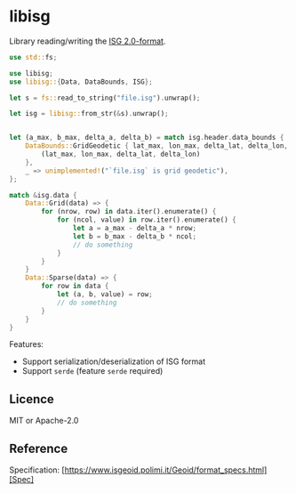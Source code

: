 # libisg

Library reading/writing the [ISG 2.0-format][Spec].

```rust
use std::fs;

use libisg;
use libisg::{Data, DataBounds, ISG};

let s = fs::read_to_string("file.isg").unwrap();

let isg = libisg::from_str(&s).unwrap();


let (a_max, b_max, delta_a, delta_b) = match isg.header.data_bounds {
    DataBounds::GridGeodetic { lat_max, lon_max, delta_lat, delta_lon, .. } => {
        (lat_max, lon_max, delta_lat, delta_lon)
    },
    _ => unimplemented!("`file.isg` is grid geodetic"),
};

match &isg.data {
    Data::Grid(data) => {
        for (nrow, row) in data.iter().enumerate() {
            for (ncol, value) in row.iter().enumerate() {
                let a = a_max - delta_a * nrow;
                let b = b_max - delta_b * ncol;
                // do something
            }
        }
    }
    Data::Sparse(data) => {
        for row in data {
            let (a, b, value) = row;
            // do something
        }
    }
}
```

Features:

- Support serialization/deserialization of ISG format
- Support `serde` (feature `serde` required)

## Licence

MIT or Apache-2.0

## Reference

Specification: [https://www.isgeoid.polimi.it/Geoid/format_specs.html][Spec]

[Spec]: https://www.isgeoid.polimi.it/Geoid/format_specs.html